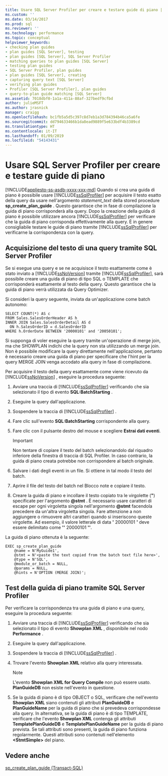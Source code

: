 ```yaml
---
title: Usare SQL Server Profiler per creare e testare guide di piano | Microsoft Docs
ms.custom: ''
ms.date: 03/14/2017
ms.prod: sql
ms.reviewer: ''
ms.technology: performance
ms.topic: conceptual
helpviewer_keywords:
- checking plan guides
- plan guides [SQL Server], testing
- plan guides [SQL Server], SQL Server Profiler
- matching queries to plan guides [SQL Server]
- testing plan guides
- SQL Server Profiler, plan guides
- plan guides [SQL Server], creating
- capturing query text [SQL Server]
- verifying plan guides
- Profiler [SQL Server Profiler], plan guides
- query-to-plan guide matching [SQL Server]
ms.assetid: 7018dbf0-1a1a-411a-88af-327bedf9cfbd
author: julieMSFT
ms.author: jrasnick
manager: craigg
ms.openlocfilehash: bc1fb5a5d5c397c8d7eb1a3d784394b46ca5a6fe
ms.sourcegitcommit: dd794633466b1da8ead9889f5e633bdf4b3389cd
ms.translationtype: HT
ms.contentlocale: it-IT
ms.lasthandoff: 01/09/2019
ms.locfileid: "54143431"
---
```

# <a name="use-sql-server-profiler-to-create-and-test-plan-guides"></a>Usare SQL Server Profiler per creare e testare guide di piano
[!INCLUDE[appliesto-ss-asdb-xxxx-xxx-md](../../includes/appliesto-ss-asdb-xxxx-xxx-md.md)]
  Quando si crea una guida di piano è possibile usare [!INCLUDE[ssSqlProfiler](../../includes/sssqlprofiler-md.md)] per acquisire il testo esatto della query da usare nell'argomento *statement_text* della stored procedure **sp_create_plan_guide** . Questo garantisce che in fase di compilazione la guida di piano corrisponderà alla query. Dopo la creazione della guida di piano è possibile utilizzare ancora [!INCLUDE[ssSqlProfiler](../../includes/sssqlprofiler-md.md)] per verificare che la guida di piano corrisponda effettivamente alla query. È in genere consigliabile testare le guide di piano tramite [!INCLUDE[ssSqlProfiler](../../includes/sssqlprofiler-md.md)] per verificarne la corrispondenza con la query.  
  
## <a name="capturing-query-text-by-using-sql-server-profiler"></a>Acquisizione del testo di una query tramite SQL Server Profiler  
 Se si esegue una query e se ne acquisisce il testo esattamente come è stato inviato a [!INCLUDE[ssNoVersion](../../includes/ssnoversion-md.md)] tramite [!INCLUDE[ssSqlProfiler](../../includes/sssqlprofiler-md.md)], sarà possibile creare una guida di piano di tipo SQL o TEMPLATE che corrisponderà esattamente al testo della query. Questo garantisce che la guida di piano verrà utilizzata da Query Optimizer.  
  
 Si consideri la query seguente, inviata da un'applicazione come batch autonomo:  
  
```  
SELECT COUNT(*) AS c  
FROM Sales.SalesOrderHeader AS h  
INNER JOIN Sales.SalesOrderDetail AS d  
  ON h.SalesOrderID = d.SalesOrderID  
WHERE h.OrderDate BETWEEN '20000101' and '20050101';  
```  
  
 Si supponga di voler eseguire la query tramite un'operazione di merge join, ma che SHOWPLAN indichi che la query non sta utilizzando un merge join. Non è possibile modificare la query direttamente nell'applicazione, pertanto è necessario creare una guida di piano per specificare che l'hint per la query MERGE JOIN venga accodato alla query in fase di compilazione.  
  
 Per acquisire il testo della query esattamente come viene ricevuto da [!INCLUDE[ssNoVersion](../../includes/ssnoversion-md.md)] , eseguire la procedura seguente:  
  
1.  Avviare una traccia di [!INCLUDE[ssSqlProfiler](../../includes/sssqlprofiler-md.md)] verificando che sia selezionato il tipo di evento **SQL:BatchStarting** .  
  
2.  Eseguire la query dall'applicazione.  
  
3.  Sospendere la traccia di [!INCLUDE[ssSqlProfiler](../../includes/sssqlprofiler-md.md)] .  
  
4.  Fare clic sull'evento **SQL:BatchStarting** corrispondente alla query.  
  
5.  Fare clic con il pulsante destro del mouse e scegliere **Estrai dati eventi**.  
  
    > [!IMPORTANT]  
    >  Non tentare di copiare il testo del batch selezionandolo dal riquadro inferiore della finestra di traccia di SQL Profiler. In caso contrario, la guida di piano creata potrebbe non corrispondere al batch originale.  
  
6.  Salvare i dati degli eventi in un file. Si ottiene in tal modo il testo del batch.  
  
7.  Aprire il file del testo del batch nel Blocco note e copiare il testo.  
  
8.  Creare la guida di piano e incollare il testo copiato tra le virgolette (**"**) specificate per l'argomento **@stmt** . È necessario usare caratteri di escape per ogni virgoletta singola nell'argomento **@stmt** facendola precedere da un'altra virgoletta singola. Fare attenzione a non aggiungere o rimuovere altri caratteri quando si inseriscono queste virgolette. Ad esempio, il valore letterale di data **'** 20000101 **'** deve essere delimitato come **''** 20000101 **''**.  
  
 La guida di piano ottenuta è la seguente:  
  
```  
EXEC sp_create_plan_guide   
    @name = N'MyGuide1',  
    @stmt = N'<paste the text copied from the batch text file here>',  
    @type = N'SQL',  
    @module_or_batch = NULL,  
    @params = NULL,  
    @hints = N'OPTION (MERGE JOIN)';  
```  
  
## <a name="testing-plan-guides-by-using-sql-server-profiler"></a>Test della guida di piano tramite SQL Server Profiler  
 Per verificare la corrispondenza tra una guida di piano e una query, eseguire la procedura seguente:  
  
1.  Avviare una traccia di [!INCLUDE[ssSqlProfiler](../../includes/sssqlprofiler-md.md)] verificando che sia selezionato il tipo di evento **Showplan XML** , disponibile nel nodo **Performance** .  
  
2.  Eseguire la query dall'applicazione.  
  
3.  Sospendere la traccia di [!INCLUDE[ssSqlProfiler](../../includes/sssqlprofiler-md.md)] .  
  
4.  Trovare l'evento **Showplan XML** relativo alla query interessata.  
  
    > [!NOTE]  
    >  L'evento **Showplan XML for Query Compile** non può essere usato. **PlanGuideDB** non esiste nell'evento in questione.  
  
5.  Se la guida di piano è di tipo OBJECT o SQL, verificare che nell'evento **Showplan XML** siano contenuti gli attributi **PlanGuideDB** e **PlanGuideName** per la guida di piano che si prevedeva corrispondesse alla query. In alternativa, se la guida di piano è di tipo TEMPLATE, verificare che l'evento **Showplan XML** contenga gli attributi **TemplatePlanGuideDB** e **TemplatePlanGuideName** per la guida di piano prevista. Se tali attributi sono presenti, la guida di piano funziona regolarmente. Questi attributi sono contenuti nell'elemento **\<StmtSimple>** del piano.  
  
## <a name="see-also"></a>Vedere anche  
 [sp_create_plan_guide &#40;Transact-SQL&#41;](../../relational-databases/system-stored-procedures/sp-create-plan-guide-transact-sql.md)  
  
  
